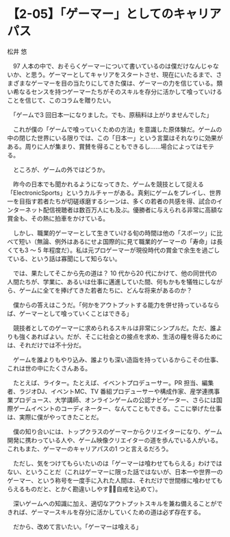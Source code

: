 # 【2-05】「ゲーマー」としてのキャリアパス

<div class="author">松井 悠</div>

　97 人本の中で、おそらくゲーマーについて書いているのは僕だけなんじゃないか、と思う。ゲーマーとしてキャリアをスタートさせ、現在にいたるまで、さまざまなゲーマーを目の当たりにしてきた僕は、ゲーマーの力を信じている。類い希なるセンスを持つゲーマーたちがそのスキルを存分に活かして喰っていけることを信じて、このコラムを贈りたい。

　「ゲームで3 回日本一になりました。でも、原稿料は上がりませんでした」

　これが僕の「ゲームで喰っていくための方法」を意識した原体験だ。ゲームの中の閉じた世界にいる限りでは、この「日本一」という言葉はそれなりに効果がある。周りに人が集まり、賞賛を得ることもできるし……場合によってはモテる。

　ところが、ゲームの外ではどうか。

　昨今の日本でも聞かれるようになってきた、ゲームを競技として捉える「ElectronicSports」というカルチャーがある。真剣にゲームをプレイし、世界一を目指す若者たちが切磋琢磨するシーンは、多くの若者の共感を得、試合のインターネット配信視聴者は数百万人にも及ぶ。優勝者に与えられる非常に高額な賞金も、その熱に拍車をかけている。

　しかし、職業的ゲーマーとして生きていける旬の時間は他の「スポーツ」に比べて短い（無論、例外はあるにせよ国際的に見て職業的ゲーマーの「寿命」は長くても3 ～ 5 年程度だ）。私は元プロゲーマーが現役時代の賞金で余生を過ごしている、という話は寡聞にして知らない。

　では、果たしてそこから先の道は？ 10 代から20 代にかけて、他の同世代の人間たちが、学業に、あるいは仕事に邁進していた間、何もかもを犠牲にしながら、ゲームに全てを捧げてきた若者たちに、どんな将来があるのか？

　僕からの答えはこうだ。「何かをアウトプットする能力を併せ持っているならば、ゲーマーとして喰っていくことはできる」

　競技者としてのゲーマーに求められるスキルは非常にシンプルだ。ただ、誰よりも強くあればよい。だが、そこに社会との接点を求め、生活の糧を得るためには、それだけでは不十分だ。

　ゲームを誰よりもやり込み、誰よりも深い造詣を持っているからこその仕事、これは世の中にたくさんある。

　たとえば、ライター。たとえば、イベントプロデューサー。PR 担当、編集者、ラジオDJ、イベントMC、TV 番組プロデューサーや構成作家、産学連携事業プロデュース、大学講師、オンラインゲームの公認ナビゲーター、さらには国際ゲームイベントのコーディネーター、なんてこともできる。ここに挙げた仕事は、実際に僕がやってきたことだ。

　僕の知り合いには、トップクラスのゲーマーからクリエイターになり、ゲーム開発に携わっている人や、ゲーム映像クリエイターの道を歩んでいる人がいる。これもまた、ゲーマーのキャリアパスの1 つと言えるだろう。

　ただし、気をつけてもらいたいのは「ゲーマーは喰わせてもらえる」わけではない、ということだ（これはゲーマーに限った話ではないが、日本一や世界一のゲーマー、という称号を一度手に入れた人間は、それだけで世間様に喰わせてもらえるものだと、とかく勘違いしやすい̶自戒を込めて）。

　深いゲームへの知識に加え、適切なアウトプットスキルを兼ね備えることができれば、ゲーマースキルを存分に活かしていくための道は必ず存在する。

　だから、改めて言いたい。「ゲーマーは喰える」
